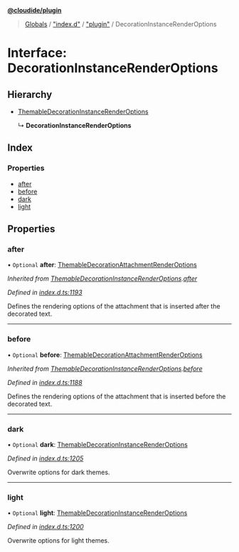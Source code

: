 **[@cloudide/plugin](../README.md)**

> [Globals](../README.md) / ["index.d"](../modules/_index_d_.md) / ["plugin"](../modules/_index_d_._plugin_.md) / DecorationInstanceRenderOptions

# Interface: DecorationInstanceRenderOptions

## Hierarchy

* [ThemableDecorationInstanceRenderOptions](_index_d_._plugin_.themabledecorationinstancerenderoptions.md)

  ↳ **DecorationInstanceRenderOptions**

## Index

### Properties

* [after](_index_d_._plugin_.decorationinstancerenderoptions.md#after)
* [before](_index_d_._plugin_.decorationinstancerenderoptions.md#before)
* [dark](_index_d_._plugin_.decorationinstancerenderoptions.md#dark)
* [light](_index_d_._plugin_.decorationinstancerenderoptions.md#light)

## Properties

### after

• `Optional` **after**: [ThemableDecorationAttachmentRenderOptions](_index_d_._plugin_.themabledecorationattachmentrenderoptions.md)

*Inherited from [ThemableDecorationInstanceRenderOptions](_index_d_._plugin_.themabledecorationinstancerenderoptions.md).[after](_index_d_._plugin_.themabledecorationinstancerenderoptions.md#after)*

*Defined in [index.d.ts:1193](https://github.com/shuyaqian/cloudide-plugin-api/blob/57a3a2a/index.d.ts#L1193)*

Defines the rendering options of the attachment that is inserted after the decorated text.

___

### before

• `Optional` **before**: [ThemableDecorationAttachmentRenderOptions](_index_d_._plugin_.themabledecorationattachmentrenderoptions.md)

*Inherited from [ThemableDecorationInstanceRenderOptions](_index_d_._plugin_.themabledecorationinstancerenderoptions.md).[before](_index_d_._plugin_.themabledecorationinstancerenderoptions.md#before)*

*Defined in [index.d.ts:1188](https://github.com/shuyaqian/cloudide-plugin-api/blob/57a3a2a/index.d.ts#L1188)*

Defines the rendering options of the attachment that is inserted before the decorated text.

___

### dark

• `Optional` **dark**: [ThemableDecorationInstanceRenderOptions](_index_d_._plugin_.themabledecorationinstancerenderoptions.md)

*Defined in [index.d.ts:1205](https://github.com/shuyaqian/cloudide-plugin-api/blob/57a3a2a/index.d.ts#L1205)*

Overwrite options for dark themes.

___

### light

• `Optional` **light**: [ThemableDecorationInstanceRenderOptions](_index_d_._plugin_.themabledecorationinstancerenderoptions.md)

*Defined in [index.d.ts:1200](https://github.com/shuyaqian/cloudide-plugin-api/blob/57a3a2a/index.d.ts#L1200)*

Overwrite options for light themes.
